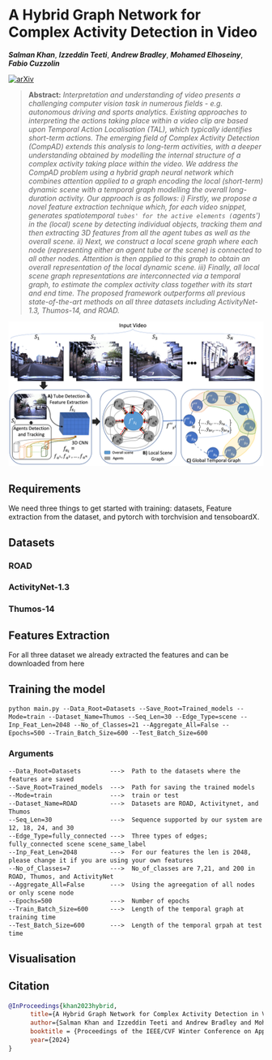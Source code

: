 # A Hybrid Graph Network for Complex Activity Detection in Video
***Salman Khan***, ***Izzeddin Teeti***, ***Andrew Bradley***, ***Mohamed Elhoseiny***, ***Fabio Cuzzolin***

[![arXiv](https://img.shields.io/badge/arXiv-Paper-FFF933)](https://arxiv.org/abs/2310.17493)

> **Abstract:** *Interpretation and understanding of video presents a challenging computer vision task in numerous fields - e.g. autonomous driving and sports analytics. Existing approaches to interpreting the actions taking place within a video clip are based upon Temporal Action Localisation (TAL), which typically identifies short-term actions. The emerging field of Complex Activity Detection (CompAD) extends this analysis to long-term activities, with a deeper understanding obtained by modelling the internal structure of a complex activity taking place within the video. We address the CompAD problem using a hybrid graph neural network which combines attention applied to a graph encoding the local (short-term) dynamic scene with a temporal graph modelling the overall long-duration activity. Our approach is as follows: i) Firstly, we propose a novel feature extraction technique which, for each video snippet, generates spatiotemporal `tubes' for the active elements (`agents') in the (local) scene by detecting individual objects, tracking them and then extracting 3D features from all the agent tubes as well as the overall scene. ii) Next, we construct a local scene graph where each node (representing either an agent tube or the scene) is connected to all other nodes. Attention is then applied to this graph to obtain an overall representation of the local dynamic scene. iii) Finally, all local scene graph representations are interconnected via a temporal graph, to estimate the complex activity class together with its start and end time. The proposed framework outperforms all previous state-of-the-art methods on all three datasets including ActivityNet-1.3, Thumos-14, and ROAD.*


<p align="center">
     <img src=./figs/framework.png > 
</p>



## Requirements
We need three things to get started with training: datasets, Feature extraction from the dataset, and pytorch with torchvision and tensoboardX. 

## Datasets

### ROAD

### ActivityNet-1.3

### Thumos-14

## Features Extraction
For all three dataset we already extracted the features and can be downloaded from here

## Training the model

```
python main.py --Data_Root=Datasets --Save_Root=Trained_models --Mode=train --Dataset_Name=Thumos --Seq_Len=30 --Edge_Type=scene --Inp_Feat_Len=2048 --No_of_Classes=21 --Aggregate_All=False --Epochs=500 --Train_Batch_Size=600 --Test_Batch_Size=600
```

### Arguments
```
--Data_Root=Datasets        --->  Path to the datasets where the features are saved
--Save_Root=Trained_models  --->  Path for saving the trained models
--Mode=train                --->  train or test
--Dataset_Name=ROAD         --->  Datasets are ROAD, Activitynet, and Thumos        
--Seq_Len=30                --->  Sequence supported by our system are 12, 18, 24, and 30
--Edge_Type=fully_connected --->  Three types of edges; fully_connected scene scene_same_label
--Inp_Feat_Len=2048         --->  For our features the len is 2048, please change it if you are using your own features
--No_of_Classes=7           --->  No_of_classes are 7,21, and 200 in ROAD, Thumos, and ActivityNet
--Aggregate_All=False       --->  Using the agreegation of all nodes or only scene node
--Epochs=500                --->  Number of epochs
--Train_Batch_Size=600      --->  Length of the temporal graph at training time
--Test_Batch_Size=600       --->  Length of the temporal grpah at test time
```

## Visualisation
<!-- 
![Tracking and scene graph](./figs/tracking_scene_g.png)

![Visual results](./figs/qaul_res.png) -->


## Citation

```bibtex
@InProceedings{khan2023hybrid,
      title={A Hybrid Graph Network for Complex Activity Detection in Video}, 
      author={Salman Khan and Izzeddin Teeti and Andrew Bradley and Mohamed Elhoseiny and Fabio Cuzzolin},
      booktitle = {Proceedings of the IEEE/CVF Winter Conference on Applications of Computer Vision (WACV)},
      year={2024}
}
```
